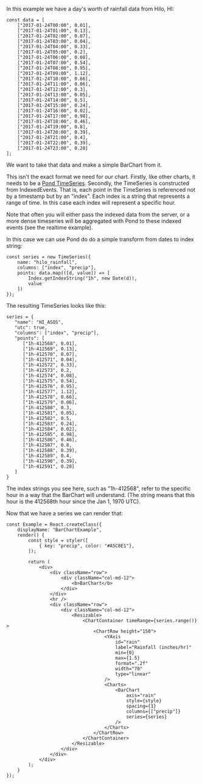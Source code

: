 
In this example we have a day's worth of rainfall data from Hilo, HI:

```
const data = [
    ["2017-01-24T00:00", 0.01],
    ["2017-01-24T01:00", 0.13],
    ["2017-01-24T02:00", 0.07],
    ["2017-01-24T03:00", 0.04],
    ["2017-01-24T04:00", 0.33],
    ["2017-01-24T05:00", 0.2],
    ["2017-01-24T06:00", 0.08],
    ["2017-01-24T07:00", 0.54],
    ["2017-01-24T08:00", 0.95],
    ["2017-01-24T09:00", 1.12],
    ["2017-01-24T10:00", 0.66],
    ["2017-01-24T11:00", 0.06],
    ["2017-01-24T12:00", 0.3],
    ["2017-01-24T13:00", 0.05],
    ["2017-01-24T14:00", 0.5],
    ["2017-01-24T15:00", 0.24],
    ["2017-01-24T16:00", 0.02],
    ["2017-01-24T17:00", 0.98],
    ["2017-01-24T18:00", 0.46],
    ["2017-01-24T19:00", 0.8],
    ["2017-01-24T20:00", 0.39],
    ["2017-01-24T21:00", 0.4],
    ["2017-01-24T22:00", 0.39],
    ["2017-01-24T23:00", 0.28]
];
```

We want to take that data and make a simple BarChart from it.

This isn't the exact format we need for our chart. Firstly, like other charts, it needs to be a [Pond TimeSeries](http://software.es.net/pond/#/timeseries). Secondly, the TimeSeries is constructed from IndexedEvents. That is, each point in the TimeSeries is referenced not by a timestamp but by an "index". Each index is a string that represents a range of time. In this case each index will represent a specific hour.

Note that often you will either pass the indexed data from the server, or a more dense timeseries will be aggregated with Pond to these indexed events (see the realtime example).

In this case we can use Pond do do a simple transform from dates to index string:

```
const series = new TimeSeries({
    name: "hilo_rainfall",
    columns: ["index", "precip"],
    points: data.map(([d, value]) => [
        Index.getIndexString("1h", new Date(d)),
        value
    ])
});
```

The resulting TimeSeries looks like this:

```
series = {
   "name": "HI_ASOS",
   "utc": true,
   "columns": ["index", "precip"],
   "points": [
      ["1h-412568", 0.01],
      ["1h-412569", 0.13],
      ["1h-412570", 0.07],
      ["1h-412571", 0.04],
      ["1h-412572", 0.33],
      ["1h-412573", 0.2,
      ["1h-412574", 0.08],
      ["1h-412575", 0.54],
      ["1h-412576", 0.95],
      ["1h-412577", 1.12],
      ["1h-412578", 0.66],
      ["1h-412579", 0.06],
      ["1h-412580", 0.3,
      ["1h-412581", 0.05],
      ["1h-412582", 0.5,
      ["1h-412583", 0.24],
      ["1h-412584", 0.02],
      ["1h-412585", 0.98],
      ["1h-412586", 0.46],
      ["1h-412587", 0.8,
      ["1h-412588", 0.39],
      ["1h-412589", 0.4,
      ["1h-412590", 0.39],
      ["1h-412591", 0.28]
   ]
}
```

The index strings you see here, such as "1h-412568", refer to the specific hour in a way that the BarChart will understand. (The string means that this hour is the 412568th hour since the Jan 1, 1970 UTC).

Now that we have a series we can render that:

```
const Example = React.createClass({
    displayName: "BarChartExample",
    render() {
        const style = styler([
            { key: "precip", color: "#A5C8E1"},
        ]);

        return (
            <div>
                <div className="row">
                    <div className="col-md-12">
                        <b>BarChart</b>
                    </div>
                </div>
                <hr />
                <div className="row">
                    <div className="col-md-12">
                        <Resizable>
                            <ChartContainer timeRange={series.range()} >
                                <ChartRow height="150">
                                    <YAxis
                                        id="rain"
                                        label="Rainfall (inches/hr)"
                                        min={0}
                                        max={1.5}
                                        format=".2f"
                                        width="70"
                                        type="linear"
                                    />
                                    <Charts>
                                        <BarChart
                                            axis="rain"
                                            style={style}
                                            spacing={1}
                                            columns={["precip"]}
                                            series={series}
                                        />
                                    </Charts>
                                </ChartRow>
                            </ChartContainer>
                        </Resizable>
                    </div>
                </div>
            </div>
        );
    }
});
```
